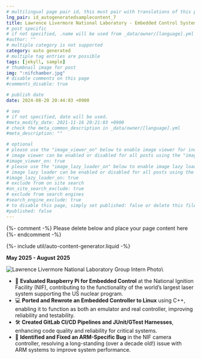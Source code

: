 ```yaml
---
# multilingual page pair id, this must pair with translations of this page. (This name must be unique)
lng_pair: id_autogeneratedsamplecontent_7
title: Lawrence Livermore National Laboratory - Embedded Control Systems Intern
# post specific
# if not specified, .name will be used from _data/owner/[language].yml
#author: ""
# multiple category is not supported
category: auto generated
# multiple tag entries are possible
tags: [jekyll, sample]
# thumbnail image for post
img: ":nifchamber.jpg"
# disable comments on this page
#comments_disable: true

# publish date
date: 2024-08-20 20:44:03 +0900

# seo
# if not specified, date will be used.
#meta_modify_date: 2021-11-16 20:21:03 +0900
# check the meta_common_description in _data/owner/[language].yml
#meta_description: ""

# optional
# please use the "image_viewer_on" below to enable image viewer for individual pages or posts (_posts/ or [language]/_posts folders).
# image viewer can be enabled or disabled for all posts using the "image_viewer_posts: true" setting in _data/conf/main.yml.
#image_viewer_on: true
# please use the "image_lazy_loader_on" below to enable image lazy loader for individual pages or posts (_posts/ or [language]/_posts folders).
# image lazy loader can be enabled or disabled for all posts using the "image_lazy_loader_posts: true" setting in _data/conf/main.yml.
#image_lazy_loader_on: true
# exclude from on site search
#on_site_search_exclude: true
# exclude from search engines
#search_engine_exclude: true
# to disable this page, simply set published: false or delete this file
#published: false
---
```


{%- comment -%} Please delete below and place your page content here {%- endcomment -%}

{%- include util/auto-content-generator.liquid -%}

<!-- outline-start -->

**May 2025 - August 2025**

![Lawrence Livermore National Laboratory Group Intern Photo](:llnlpeeps.jpg)\

- 🚀 **Evaluated Raspberry Pi for Embedded Control** at the National Ignition Facility (NIF), contributing to the functionality of the world’s largest laser system supporting the US nuclear program.  
- 💻 **Ported and Rewrote an Embedded Controller to Linux** using C++, enabling it to function as both an emulator and real controller, improving reliability and testability.  
- 🛠️ **Created GitLab CI/CD Pipelines and JUnit/GTest Harnesses**, enhancing code quality and reliability for critical systems.  
- 🐞 **Identified and Fixed an ARM-Specific Bug** in the NIF camera controller, resolving a long-standing (over a decade old!) issue with ARM systems to improve system performance.



<!-- outline-end -->

